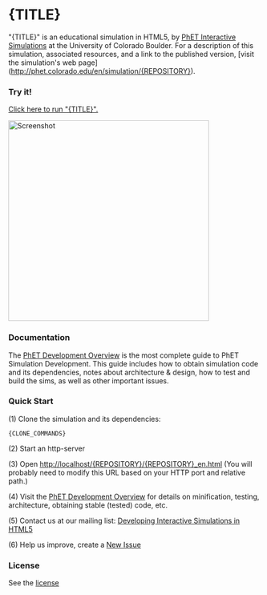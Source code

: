 {TITLE}
=============
"{TITLE}" is an educational simulation in HTML5, by [PhET Interactive Simulations](http://phet.colorado.edu/) at the University of Colorado Boulder.
For a description of this simulation, associated resources, and a link to the published version,
[visit the simulation's web page] (http://phet.colorado.edu/en/simulation/{REPOSITORY}).

### Try it!

[Click here to run "{TITLE}".](http://phet.colorado.edu/sims/html/{REPOSITORY}/latest/{REPOSITORY}_en.html)

<a href="http://phet.colorado.edu/sims/html/{REPOSITORY}/latest/{REPOSITORY}_en.html">
<img src="https://raw.githubusercontent.com/phetsims/{REPOSITORY}/master/assets/{REPOSITORY}-screenshot.png" alt="Screenshot" style="width: 400px;"/>
</a>

### Documentation
The [PhET Development Overview](http://bit.ly/phet-development-overview) is the most complete guide to PhET Simulation Development.
This guide includes how to obtain simulation code and its dependencies, notes about architecture & design, how to test and build
the sims, as well as other important issues.

### Quick Start
(1) Clone the simulation and its dependencies:
```
{CLONE_COMMANDS}
```
(2) Start an http-server

(3) Open [http://localhost/{REPOSITORY}/{REPOSITORY}_en.html](http://localhost/{REPOSITORY}/{REPOSITORY}_en.html) (You will probably need to modify this URL based on your HTTP port and relative path.)

(4) Visit the [PhET Development Overview](http://bit.ly/phet-development-overview) for details on minification, testing, architecture, obtaining stable (tested) code, etc.

(5) Contact us at our mailing list: [Developing Interactive Simulations in HTML5](http://groups.google.com/forum/#!forum/developing-interactive-simulations-in-html5)

(6) Help us improve, create a [New Issue](http://github.com/phetsims/{REPOSITORY}/issues/new)

### License
See the [license](LICENSE)
